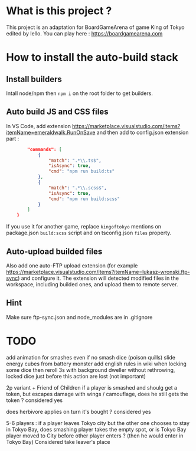 # What is this project ? 
This project is an adaptation for BoardGameArena of game King of Tokyo edited by Iello.
You can play here : https://boardgamearena.com

# How to install the auto-build stack

## Install builders
Intall node/npm then `npm i` on the root folder to get builders.

## Auto build JS and CSS files
In VS Code, add extension https://marketplace.visualstudio.com/items?itemName=emeraldwalk.RunOnSave and then add to config.json extension part :
```json
        "commands": [
            {
                "match": ".*\\.ts$",
                "isAsync": true,
                "cmd": "npm run build:ts"
            },
            {
                "match": ".*\\.scss$",
                "isAsync": true,
                "cmd": "npm run build:scss"
            }
        ]
    }
```
If you use it for another game, replace `kingoftokyo` mentions on package.json `build:scss` script and on tsconfig.json `files` property.

## Auto-upload builded files
Also add one auto-FTP upload extension (for example https://marketplace.visualstudio.com/items?itemName=lukasz-wronski.ftp-sync) and configure it. The extension will detected modified files in the workspace, including builded ones, and upload them to remote server.

## Hint
Make sure ftp-sync.json and node_modules are in .gitignore

# TODO
add animation for smashes even if no smash dice (poison quills)
slide energy cubes from battery monster
add english rules in wiki
when locking some dice then reroll 3s with background dweller without rethrowing, locked dice just before this action are lost (not important)

2p variant + Friend of Children
if a player is smashed and shoulg get a token, but escapes damage with wings / camouflage, does he still gets the token ? considered yes

does herbivore applies on turn it's bought ? considered yes

5-6 players : if a player leaves Tokyo city but the other one chooses to stay in Tokyo Bay, does smashing player takes the empty spot, or is Tokyo Bay player moved to City before other player enters ? (then he would enter in Tokyo Bay) Considered take leaver's place
